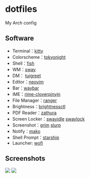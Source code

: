 # dotfiles
My Arch config

## Software

* Terminal：[kitty](https://sw.kovidgoyal.net/kitty/)
* Colorscheme：[tokyonight](https://github.com/folke/tokyonight.nvim)
* Shell：[fish](http://fishshell.com/)
* WM：[sway](https://github.com/swaywm/sway)
* DM： [tuigreet](https://github.com/apognu/tuigreet)
* Editor：[neovim](http://neovim.org/)
* Bar：[waybar](https://github.com/Alexays/Waybar)
* IME：[rime-cloverpinyin](https://github.com/fkxxyz/rime-cloverpinyin)
* File Manager：[ranger](https://ranger.github.io/)
* Brightness：[brightnessctl](https://github.com/Hummer12007/brightnessctl)
* PDF Reader：[zathura](https://git.pwmt.org/pwmt/zathura)
* Screen Locker：[swayidle](https://github.com/swaywm/swayidle) [swaylock](https://github.com/swaywm/swaylock)
* Screenshot：[grim](https://github.com/emersion/grim) [slurp](https://github.com/emersion/slurp)
* Notify：[mako](https://github.com/emersion/mako)
* Shell Prompt：[starship](https://github.com/starship/starship)
* Launcher: [wofi](https://hg.sr.ht/~scoopta/wofi) 

## Screenshots

![](./img/all.png)
![](./img/zathura.png)

